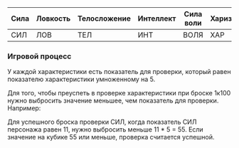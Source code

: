 
| Сила | Ловкость | Телосложение | Интеллект | Сила воли | Харизма |
| ---- | -------- | ------------ | --------- | --------- | ------- |
| СИЛ  | ЛОВ      | ТЕЛ          | ИНТ       | ВОЛЯ      | ХАР     |
### Игровой процесс

У каждой характеристики есть показатель для проверки, который равен показателю характеристики умноженному на 5.

Для того, чтобы преуспеть в проверке характеристики при броске 1к100 нужно выбросить значение меньшее, чем показатель для проверки. Например:

Для успешного броска проверки СИЛ, когда показатель СИЛ персонажа равен 11, нужно выбросить меньше 11 * 5 = 55. Если значение на кубике 55 или меньше, проверка считается успешной.